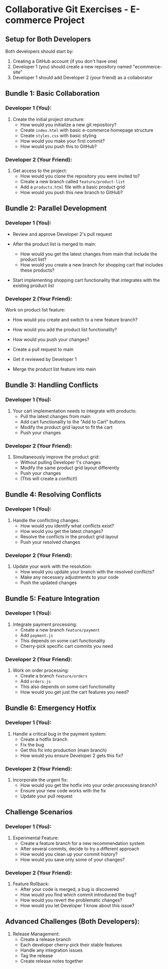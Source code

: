 # Collaborative Git Exercises - E-commerce Project

## Setup for Both Developers
Both developers should start by:
1. Creating a GitHub account (if you don't have one)
2. Developer 1 (you) should create a new repository named "ecommerce-site"
3. Developer 1 should add Developer 2 (your friend) as a collaborator

## Bundle 1: Basic Collaboration

### Developer 1 (You):
1. Create the initial project structure:
   - How would you initialize a new git repository?
   - Create `index.html` with basic e-commerce homepage structure
   - Create `styles.css` with basic styling
   - How would you make your first commit?
   - How would you push this to GitHub?

### Developer 2 (Your Friend):
1. Get access to the project:
   - How would you clone the repository you were invited to?
   - Create a new branch called `feature/product-list`
   - Add a `products.html` file with a basic product grid
   - How would you push this new branch to GitHub?

## Bundle 2: Parallel Development

### Developer 1 (You):
- Review and approve Developer 2's pull request
- After the product list is merged to main:
   - How would you get the latest changes from main that include the product list?
   - How would you create a new branch for shopping cart that includes these products?

- Start implementing shopping cart functionality that integrates with the existing product list

### Developer 2 (Your Friend):
Work on product list feature:
- How would you create and switch to a new feature branch?
- How would you add the product list functionality?
- How would you push your changes?

- Create a pull request to main
- Get it reviewed by Developer 1
- Merge the product list feature into main

## Bundle 3: Handling Conflicts

### Developer 1 (You):
1. Your cart implementation needs to integrate with products:
   - Pull the latest changes from main
   - Add cart functionality to the "Add to Cart" buttons
   - Modify the product grid layout to fit the cart
   - Push your changes

### Developer 2 (Your Friend):
1. Simultaneously improve the product grid:
   - Without pulling Developer 1's changes
   - Modify the same product grid layout differently
   - Push your changes
   - (This will create a conflict!)

## Bundle 4: Resolving Conflicts

### Developer 1 (You):
1. Handle the conflicting changes:
   - How would you identify what conflicts exist?
   - How would you get the latest changes?
   - Resolve the conflicts in the product grid layout
   - Push your resolved changes

### Developer 2 (Your Friend):
1. Update your work with the resolution:
   - How would you update your branch with the resolved conflicts?
   - Make any necessary adjustments to your code
   - Push the updated changes

## Bundle 5: Feature Integration

### Developer 1 (You):
1. Integrate payment processing:
   - Create a new branch `feature/payment`
   - Add `payment.js`
   - This depends on some cart functionality
   - Cherry-pick specific cart commits you need

### Developer 2 (Your Friend):
1. Work on order processing:
   - Create a branch `feature/orders`
   - Add `orders.js`
   - This also depends on some cart functionality
   - How would you get just the cart features you need?

## Bundle 6: Emergency Hotfix

### Developer 1 (You):
1. Handle a critical bug in the payment system:
   - Create a hotfix branch
   - Fix the bug
   - Get this fix into production (main branch)
   - How would you ensure Developer 2 gets this fix?

### Developer 2 (Your Friend):
1. Incorporate the urgent fix:
   - How would you get the hotfix into your order processing branch?
   - Ensure your new code works with the fix
   - Update your pull request

## Challenge Scenarios

### Developer 1 (You):
1. Experimental Feature:
   - Create a feature branch for a new recommendation system
   - After several commits, decide to try a different approach
   - How would you clean up your commit history?
   - How would you save only some of your changes?

### Developer 2 (Your Friend):
1. Feature Rollback:
   - After your code is merged, a bug is discovered
   - How would you find which commit introduced the bug?
   - How would you revert the problematic changes?
   - How would you let Developer 1 know about this issue?

## Advanced Challenges (Both Developers):
1. Release Management:
   - Create a release branch
   - Each developer cherry-pick their stable features
   - Handle any integration issues
   - Tag the release
   - Create release notes together
